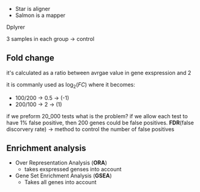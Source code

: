 - Star is aligner
- Salmon is a mapper

Dplyrer

3 samples in each group -> control


## Fold change

it's calculated as a ratio between avrgae value in gene exspression and 2

it is commanly used as $\log_2(FC)$ where it becomes:
- 100/200 $\to$ 0.5 $\to$ (-1)
- 200/100 $\to$ 2 $\to$ (1)

if we preform 20_000 tests
what is the problem?
if we allow each test to have 1% false positive, then 200 genes could be false positives.
**FDR**(false discorvery rate) $\to$ method to control the number of false positives

## Enrichment analysis
- Over Representation Analysis (**ORA**)
	- takes exspressed genses into account
- Gene Set Enrichment Analysis (**GSEA**)
	- Takes all genes into account


